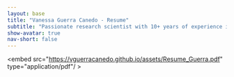 ```yaml
---
layout: base
title: "Vanessa Guerra Canedo - Resume"
subtitle: "Passionate research scientist with 10+ years of experience in molecular biology, genomics, and reproductive research"
show-avatar: true
nav-short: false
---
```


<embed src="https://vguerracanedo.github.io/assets/Resume_Guerra.pdf" type="application/pdf"/ >
